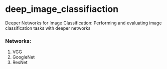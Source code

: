 # deep_image_classifiaction

Deeper Networks for Image Classification: Performing and evaluating image classification tasks with deeper networks

### Networks:
1. VGG
2. GoogleNet
3. ResNet
